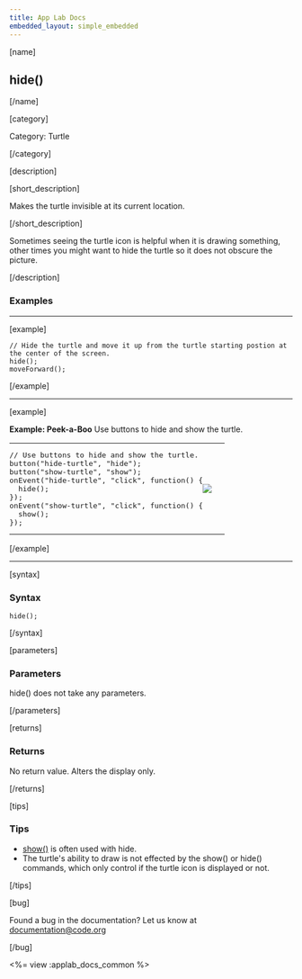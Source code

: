 ```yaml
---
title: App Lab Docs
embedded_layout: simple_embedded
---
```


[name]

## hide()

[/name]

[category]

Category: Turtle

[/category]

[description]

[short_description]

Makes the turtle invisible at its current location.

[/short_description]

Sometimes seeing the turtle icon is helpful when it is drawing something, other times you might want to hide the turtle so it does not obscure the picture.

[/description]

### Examples
____________________________________________________

[example]

```
// Hide the turtle and move it up from the turtle starting postion at the center of the screen.
hide();
moveForward();
```

[/example]

____________________________________________________

[example]

**Example: Peek-a-Boo** Use buttons to hide and show the turtle.

<table>
<tr>
<td style="border-style:none; width:90%; padding:0px">
<pre>
// Use buttons to hide and show the turtle.
button("hide-turtle", "hide");
button("show-turtle", "show");
onEvent("hide-turtle", "click", function() {
  hide();
});
onEvent("show-turtle", "click", function() {
  show();
});
</pre>
</td>
<td style="border-style:none; width:10%; padding:0px">
<img src='https://images.code.org/99cedd17901bdcc94aa9cbfbc340ba34-image-1445615881120.gif'>
</td>
</tr>
</table>

[/example]

____________________________________________________

[syntax]

### Syntax

```
hide();
```

[/syntax]

[parameters]

### Parameters
hide() does not take any parameters.

[/parameters]

[returns]

### Returns
No return value. Alters the display only.

[/returns]

[tips]

### Tips
- [show()](/applab/docs/show) is often used with hide.
- The turtle's ability to draw is not effected by the show() or hide() commands, which only control if the turtle icon is displayed or not.

[/tips]

[bug]

Found a bug in the documentation? Let us know at documentation@code.org

[/bug]

<%= view :applab_docs_common %>
